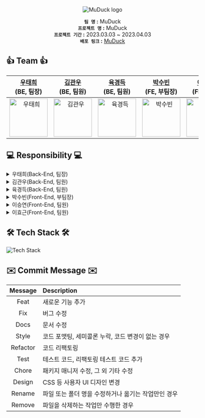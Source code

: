 <div align="center">

<img alt="MuDuck logo" src="https://user-images.githubusercontent.com/75026933/228852694-520fc7bd-80d3-4b56-9b3d-cd3b71ef579b.png">

**`팀 명` :** MuDuck </br>
**`프로젝트 명` :** MuDuck </br>
**`프로젝트 기간` :** 2023.03.03 ~ 2023.04.03 </br>
**`배포 링크` :** [MuDuck](http://muduckbucket.s3-website.ap-northeast-2.amazonaws.com) </br>

</div>

## 👍 Team 👍
<div align="center">

| <a href="https://github.com/TaeheeWoo94" target="_blank">우태희</a> <br>(BE, 팀장) | <a href="https://github.com/kkte02" target="_blank">김관우</a> <br>(BE, 팀원) | <a href="https://github.com/DerekYook" target="_blank">육경득</a> <br>(BE, 팀원) | <a href="https://github.com/Paksubeen" target="_blank">박수빈</a> <br>(FE, 부팀장) | <a href="https://github.com/sleepy-joyy" target="_blank">이승연</a> <br>(FE, 팀원) | <a href="https://github.com/LeeHyoGeun-create" target="_blank">이효근</a> <br>(FE, 팀원) |
| :---: | :---: | :---: | :---: | :---: | :---: |
| <img alt="우태희" src="https://user-images.githubusercontent.com/75026933/229016459-4921b1bd-43ed-4277-8e66-138000e612f2.jpg" height="100" width="100"> | <img alt="김관우" src="https://user-images.githubusercontent.com/75026933/229016226-74537d22-5c6c-4a2a-b79a-7bfd7a95fe78.png" height="100" width="100"> | <img alt="육경득" src="https://user-images.githubusercontent.com/75026933/229016373-00bacb0a-3dd8-4de1-bf68-1a0788dec95b.png" height="100" width="100"> | <img alt="박수빈" src="https://user-images.githubusercontent.com/75026933/229016135-6877be77-15be-4618-bcc7-1be0a9e8c61b.JPG" height="100" width="100"> | <img alt="이승연" src="https://user-images.githubusercontent.com/75026933/229012091-250cbe86-5def-41c1-8ddc-283280ff0c82.JPG" height="100" width="100"> | <img alt="이효근" src="https://user-images.githubusercontent.com/75026933/229016903-296fbf12-26fb-4934-823c-9c4d75c1b1d9.png" height="100" width="100"> |

</div>

## 💻 Responsibility 💻
<details> 

<summary> 
우태희(Back-End, 팀장)
</summary>

* AWS 환경설정
* 게시글 CRUD 구현
* 게시글 목록 GET 요청 구현
* 마이페이지 회원이 작성한 글 및 댓글 가져오기 구현

</details>

<details> 

<summary> 
김관우(Back-End, 팀원)
</summary>

* 주변시설 CRUD 관련 API 구현
* OAuth2를 이용한 카카오 소셜로그인 구현
* SpringSecurity와 Jwt를 이용한 회원 인증/인가 구현
* SpringSecurity를 이용한 Jwt 검증 Filter, JwtException Filter 구현

</details>

<details> 

<summary> 
육경득(Back-End, 팀원)
</summary>

* ERD 설계<br/>
* 작품과 게시판 연동 구현
* 작품과 지도 정보 연동 구현
* 작품 및 배우 조회 관련 기능 구현

</details> 

<details> 

<summary> 
박수빈(Front-End, 부팀장)
</summary>

* 메인페이지
* 뮤지컬 목록 페이지
  * 정렬/상태/장르에 따른 목록 필터링 기능 구현
* 커뮤니티 상세 페이지
  * 게시글 조회/좋아요 및 댓글 등록/삭제 기능 구현
* 마이페이지
  * 사용자가 작성/좋아요한 글과 댓글 조회 기능 구현

</details>

<details>

<summary> 
이승연(Front-End, 팀원)
</summary>

* 헤더 반응형 디자인
  * 모바일 햄버거 메뉴 기능 구현
* 로그인 페이지
  * 카카오 OAuth 로그인 기능 구현
* 회원정보 설정 페이지
  * 신규 회원 프로필 이미지 S3 업로드 기능 구현
* 뮤지컬 상세 페이지
  * 공연 정보 및 배우 정보 상세 더보기 기능 구현

</details> 

<details>

<summary> 
이효근(Front-End, 팀원)
</summary>

* 커뮤니티 페이지
  * 커뮤니티 게시글 작성 및 수정 기능 구현
* 커뮤니티 목록 페이지
  * 정렬/카테고리에 따른 목록 필터링 기능 구현
* 주변시설 페이지
  * Kakao Maps Api를 이용한 지도 기능 구현
  * 지도에서 정보 받아와 리뷰 작성 및 수정 기능 구현

</details>

## 🛠️ Tech Stack 🛠️
<img alt="Tech Stack" src="https://user-images.githubusercontent.com/75026933/229709841-6de541e9-f934-4daa-b1d4-f7d949e1fc07.png">

## ✉️ Commit Message ✉️
| Message | Description |
| :---: | :--- |
| Feat | 새로운 기능 추가 |
| Fix | 버그 수정 |
| Docs | 문서 수정 |
| Style | 코드 포맷팅, 세미콜론 누락, 코드 변경이 없는 경우 |
| Refactor | 코드 리팩토링 |
| Test |테스트 코드, 리팩토링 테스트 코드 추가 |
| Chore | 패키지 매니저 수정, 그 외 기타 수정 |
| Design | CSS 등 사용자 UI 디자인 변경 |
| Rename | 파일 또는 폴더 명을 수정하거나 옮기는 작업만인 경우 |
| Remove | 파일을 삭제하는 작업만 수행한 경우 |
